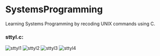 # SystemsProgramming

Learning Systems Programming by recoding UNIX commands using C.

### sttyl.c:
![sttyl1](https://i.imgur.com/R2gKIwj.png)
![sttyl2](https://i.imgur.com/PghFTT7.png)
![sttyl3](https://i.imgur.com/jQ0YsYq.png)
![sttyl4](https://i.imgur.com/7sKmy4V.png)
